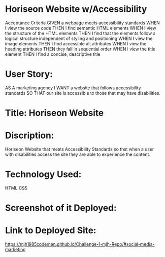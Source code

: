 # Horiseon Website w/Accessibility 

Acceptance Criteria
GIVEN a webpage meets accessibility standards
WHEN I view the source code
THEN I find semantic HTML elements
WHEN I view the structure of the HTML elements
THEN I find that the elements follow a logical structure independent of styling and positioning
WHEN I view the image elements
THEN I find accessible alt attributes
WHEN I view the heading attributes
THEN they fall in sequential order
WHEN I view the title element
THEN I find a concise, descriptive title

# User Story:
AS A marketing agency
I WANT a website that follows accessibility standards
SO THAT our site is accessible to those that may have disabilities.  

# Title: Horiseon Website

# Discription: 
Horiseon Website that meats Accessibility Standards so that when a user with disabilities access the site they are able to experience the content.   
# Technology Used:
HTML
CSS

# Screenshot of it Deployed: 

# Link to Deployed Site:
https://mjh1985codeman.github.io/Challenge-1-mjh-Repo/#social-media-marketing